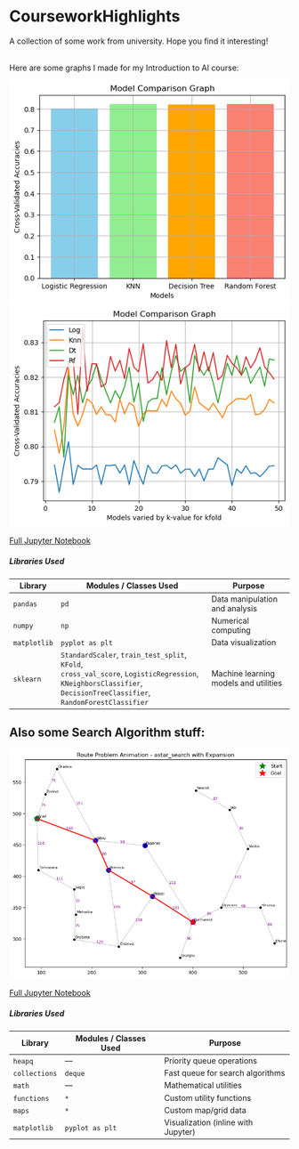 # CourseworkHighlights
A collection of some work from university. Hope you find it interesting! 
<br>
<br>

Here are some graphs I made for my Introduction to AI course: 

![Screenshot1](IntroToAI/modelComp1.png)
![Screenshot2](IntroToAI/modelComp2.png)

[Full Jupyter Notebook](IntroToAI/Titanic_Survival_PredHW4.ipynb)

##### Libraries Used

| Library      | Modules / Classes Used                                                                                                                                                   | Purpose                               |
| ------------ | ------------------------------------------------------------------------------------------------------------------------------------------------------------------------ | ------------------------------------- |
| `pandas`     | `pd`                                                                                                                                                                     | Data manipulation and analysis        |
| `numpy`      | `np`                                                                                                                                                                     | Numerical computing                   |
| `matplotlib` | `pyplot as plt`                                                                                                                                                          | Data visualization                    |
| `sklearn`    | `StandardScaler`, `train_test_split`, `KFold`,<br>`cross_val_score`, `LogisticRegression`,<br>`KNeighborsClassifier`, `DecisionTreeClassifier`, `RandomForestClassifier` | Machine learning models and utilities |


## Also some Search Algorithm stuff: 
![Screenshot](IntroToAI/searchAlgsImg.png)

[Full Jupyter Notebook](https://github.com/shp5238/CourseworkHighlights/blob/main/IntroToAI/search_algorithms%20-%20HA2.ipynb)

##### Libraries Used

| Library       | Modules / Classes Used | Purpose                             |
| ------------- | ---------------------- | ----------------------------------- |
| `heapq`       | —                      | Priority queue operations           |
| `collections` | `deque`                | Fast queue for search algorithms    |
| `math`        | —                      | Mathematical utilities              |
| `functions`   | `*`                    | Custom utility functions            |
| `maps`        | `*`                    | Custom map/grid data                |
| `matplotlib`  | `pyplot as plt`        | Visualization (inline with Jupyter) |

